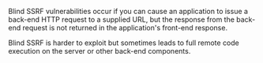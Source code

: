 
Blind SSRF vulnerabilities occur if you can cause an application to issue a back-end HTTP request to a supplied URL, but the response from the back-end request is not returned in the application's front-end response.

Blind SSRF is harder to exploit but sometimes leads to full remote code execution on the server or other back-end components.